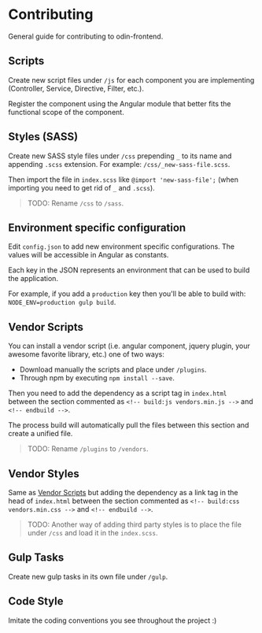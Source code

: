 # Contributing

General guide for contributing to odin-frontend.

## Scripts

Create new script files under `/js` for each component you are implementing (Controller, Service, Directive, Filter, etc.).

Register the component using the Angular module that better fits the functional scope of the component.

## Styles (SASS)

Create new SASS style files under `/css` prepending `_` to its name and appending `.scss` extension. For example: `/css/_new-sass-file.scss`.

Then import the file in `index.scss` like `@import 'new-sass-file';` (when importing you need to get rid of `_` and `.scss`).

> TODO: Rename `/css` to `/sass`.

## Environment specific configuration

Edit `config.json` to add new environment specific configurations. The values will be accessible in Angular as constants.

Each key in the JSON represents an environment that can be used to build the application.

For example, if you add a `production` key then you'll be able to build with: `NODE_ENV=production gulp build`.

## Vendor Scripts

You can install a vendor script (i.e. angular component, jquery plugin, your awesome favorite library, etc.) one of two ways:

- Download manually the scripts and place under `/plugins`.
- Through npm by executing `npm install --save`.

Then you need to add the dependency as a script tag in `index.html` between the section commented as `<!-- build:js vendors.min.js -->` and `<!-- endbuild -->`.

The process build will automatically pull the files between this section and create a unified file.

> TODO: Rename `/plugins` to `/vendors`.

## Vendor Styles

Same as [Vendor Scripts](#vendor-scripts) but adding the dependency as a link tag in the head of `index.html` between the section commented as `<!-- build:css vendors.min.css -->` and `<!-- endbuild -->`.

> TODO: Another way of adding third party styles is to place the file under `/css` and load it in the `index.scss`.

## Gulp Tasks

Create new gulp tasks in its own file under `/gulp`.

## Code Style

Imitate the coding conventions you see throughout the project :)
